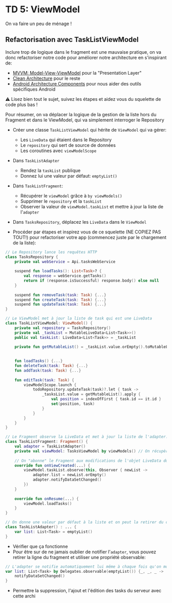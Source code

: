 # TD 5: ViewModel

On va faire un peu de ménage !

## Refactorisation avec TaskListViewModel

Inclure trop de logique dans le fragment est une mauvaise pratique, on va donc refactoriser notre code pour améliorer notre architecture en s'inspirant de:

- [MVVM: Model-View-ViewModel](https://en.wikipedia.org/wiki/Model%E2%80%93view%E2%80%93viewmodel) pour la "Presentation Layer"
- [Clean Architecture](https://blog.cleancoder.com/uncle-bob/2012/08/13/the-clean-architecture.html) pour le reste
- [Android Architecture Components](https://developer.android.com/topic/libraries/architecture) pour nous aider des outils spécifiques Android

⚠️ Lisez bien tout le sujet, suivez les étapes et aidez vous du squelette de code plus bas !

Pour résumer, on va déplacer la logique de la gestion de la liste hors du Fragment et dans le ViewModel, qui va simplement interroger le Repository

- Créer une classe `TaskListViewModel` qui hérite de `ViewModel` qui va gérer:  
    - Les `LiveData` qui étaient dans le Repository
    - Le `repository` qui sert de source de données
    - Les coroutines avec `viewModelScope`

- Dans `TaskListAdapter`
    - Rendez la `taskList` publique
    - Donnez lui une valeur par défaut: `emptyList()`

- Dans `TaskListFragment`:
    - Récupérer le `viewModel` grâce à `by viewModels()`
    - Supprimer le `repository` et la `taskList`
    - Observer la valeur de `viewModel.taskList` et mettre à jour la liste de l'`adapter`

- Dans `TasksRepository`, déplacez les `LiveData` dans le `ViewModel`

- Procéder par étapes et inspirez vous de ce squelette (NE COPIEZ PAS TOUT!) pour refactoriser votre app (commencez juste par le chargement de la liste):

```kotlin
// Le Repository lance les requêtes HTTP
class TasksRepository {
    private val webService = Api.tasksWebService
    
    suspend fun loadTasks(): List<Task>? {
        val response = webService.getTasks()
        return if (response.isSuccessful) response.body() else null
    }
    
    suspend fun removeTask(task: Task) {...}
    suspend fun createTask(task: Task) {...}
    suspend fun updateTask(task: Task) {...}
}

// Le ViewModel met à jour la liste de task qui est une LiveData 
class TaskListViewModel: ViewModel() {
    private val repository = TasksRepository()
    private val _taskList = MutableLiveData<List<Task>>()
    public val taskList: LiveData<List<Task>> = _taskList
    
    private fun getMutableList() = _taskList.value.orEmpty().toMutableList()

  
    fun loadTasks() {...}
    fun deleteTask(task: Task) {...} 
    fun addTask(task: Task) {...} 
    
    fun editTask(task: Task) {
        viewModelScope.launch {
            todoRepository.updateTask(task)?.let { task ->
                _tasksList.value = getMutableList().apply {
                    val position = indexOfFirst { task.id == it.id }
                    set(position, task)
                }
            }
        }    
    } 
}

// Le Fragment observe la LiveData et met à jour la liste de l'adapter:
class TaskListFragment: Fragment() {
    val adapter = TaskListAdapter()
    private val viewModel: TasksViewModel by viewModels() // On récupère une instance de ViewModel
        
    // On "abonne" le Fragment aux modifications de l'objet LiveData du ViewModel
    override fun onViewCreated(...) {
        viewModel.taskList.observe(this, Observer { newList -> 
            adapter.list = newList.orEmpty()
            adapter.notifyDataSetChanged()
        })
    }
        
    override fun onResume(...) {
        viewModel.loadTasks()
    }
}

// On donne une valeur par défaut à la liste et on peut la retirer du constructeur:
class TaskListAdapter() : ... {
    var list: List<Task> = emptyList()
}
```

- Vérifier que ça fonctionne
- Pour être sur de ne jamais oublier de notifier l'`adapter`, vous pouvez retirer la ligne du fragment et utiliser une propriété observable:

```kotlin
// L'adapter se notifie automatiquement lui même à chaque fois qu'on modifie sa liste:
var list: List<Task> by Delegates.observable(emptyList()) {_, _, _ ->
    notifyDataSetChanged()
}
```
- Permettre la suppression, l'ajout et l'édition des tasks du serveur avec cette archi
